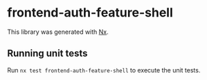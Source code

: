 # frontend-auth-feature-shell

This library was generated with [Nx](https://nx.dev).

## Running unit tests

Run `nx test frontend-auth-feature-shell` to execute the unit tests.
